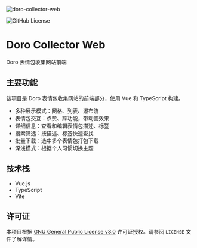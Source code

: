 ![doro-collector-web](https://socialify.git.ci/xihan123/doro-collector-web/image?language=1&owner=1&name=1&stargazers=1&theme=Light)

![GitHub License](https://img.shields.io/github/license/xihan123/doro-collector-web)

# Doro Collector Web

Doro 表情包收集网站前端

## 主要功能

该项目是 Doro 表情包收集网站的前端部分，使用 Vue 和 TypeScript 构建。

* 多种展示模式：网格、列表、瀑布流
* 表情包交互：点赞、踩功能，带动画效果
* 详细信息：查看和编辑表情包描述、标签
* 搜索筛选：按描述、标签快速查找
* 批量下载：选中多个表情包打包下载
* 深浅模式：根据个人习惯切换主题

## 技术栈

* Vue.js
* TypeScript
* Vite

## 许可证

本项目根据 [GNU General Public License v3.0](LICENSE) 许可证授权。请参阅 `LICENSE` 文件了解详情。

